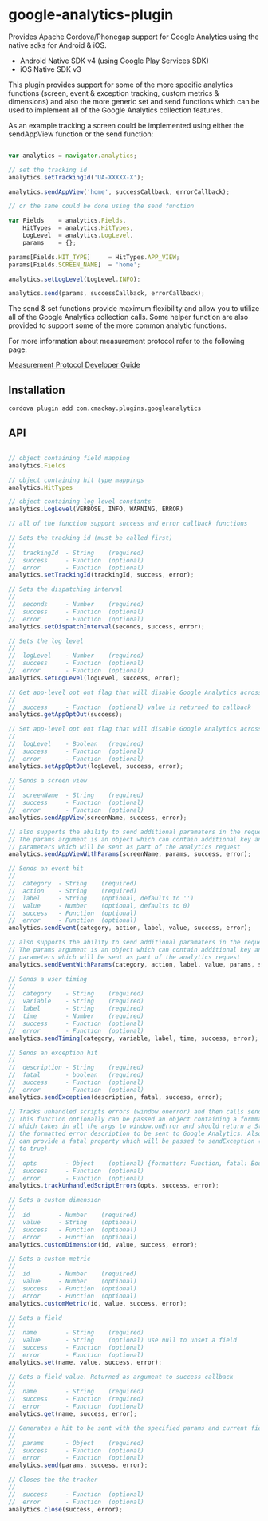 google-analytics-plugin
=======================

Provides Apache Cordova/Phonegap support for Google Analytics using the native sdks for Android &amp; iOS.

 * Android Native SDK v4 (using Google Play Services SDK)
 * iOS Native SDK v3

This plugin provides support for some of the more specific analytics functions (screen, event & exception tracking, custom metrics & dimensions) and also the more generic set and send functions which can be used to implement all of the Google Analytics collection features.

As an example tracking a screen could be implemented using either the sendAppView function or the send function:

```js

var analytics = navigator.analytics;

// set the tracking id
analytics.setTrackingId('UA-XXXXX-X');

analytics.sendAppView('home', successCallback, errorCallback);

// or the same could be done using the send function

var Fields    = analytics.Fields,
    HitTypes  = analytics.HitTypes,
    LogLevel  = analytics.LogLevel,
    params    = {};

params[Fields.HIT_TYPE]     = HitTypes.APP_VIEW;
params[Fields.SCREEN_NAME]  = 'home';

analytics.setLogLevel(LogLevel.INFO);

analytics.send(params, successCallback, errorCallback);

```

The send & set functions provide maximum flexibility and allow you to utilize all of the Google Analytics collection calls. Some helper function are also provided to support some of the more common analytic functions.

For more information about measurement protocol refer to the following page:

[Measurement Protocol Developer Guide](https://developers.google.com/analytics/devguides/collection/protocol/v1/devguide)

## Installation
```
cordova plugin add com.cmackay.plugins.googleanalytics
```

## API

```js

// object containing field mapping
analytics.Fields

// object containing hit type mappings
analytics.HitTypes

// object containing log level constants
analytics.LogLevel(VERBOSE, INFO, WARNING, ERROR)

// all of the function support success and error callback functions

// Sets the tracking id (must be called first)
//
//  trackingId  - String    (required)
//  success     - Function  (optional)
//  error       - Function  (optional)
analytics.setTrackingId(trackingId, success, error);

// Sets the dispatching interval
//
//  seconds     - Number    (required)
//  success     - Function  (optional)
//  error       - Function  (optional)
analytics.setDispatchInterval(seconds, success, error);

// Sets the log level
//
//  logLevel    - Number    (required)
//  success     - Function  (optional)
//  error       - Function  (optional)
analytics.setLogLevel(logLevel, success, error);

// Get app-level opt out flag that will disable Google Analytics across the entire app
//
//  success     - Function  (optional) value is returned to callback
analytics.getAppOptOut(success);

// Set app-level opt out flag that will disable Google Analytics across the entire app
//
//  logLevel    - Boolean   (required)
//  success     - Function  (optional)
//  error       - Function  (optional)
analytics.setAppOptOut(logLevel, success, error);

// Sends a screen view
//
//  screenName  - String    (required)
//  success     - Function  (optional)
//  error       - Function  (optional)
analytics.sendAppView(screenName, success, error);

// also supports the ability to send additional paramaters in the request
// The params argument is an object which can contain additional key and value
// parameters which will be sent as part of the analytics request
analytics.sendAppViewWithParams(screenName, params, success, error);

// Sends an event hit
//
//  category  - String    (required)
//  action    - String    (required)
//  label     - String    (optional, defaults to '')
//  value     - Number    (optional, defaults to 0)
//  success   - Function  (optional)
//  error     - Function  (optional)
analytics.sendEvent(category, action, label, value, success, error);

// also supports the ability to send additional paramaters in the request
// The params argument is an object which can contain additional key and value
// parameters which will be sent as part of the analytics request
analytics.sendEventWithParams(category, action, label, value, params, success, error);

// Sends a user timing
//
//  category    - String    (required)
//  variable    - String    (required)
//  label       - String    (required)
//  time        - Number    (required)
//  success     - Function  (optional)
//  error       - Function  (optional)
analytics.sendTiming(category, variable, label, time, success, error);

// Sends an exception hit
//
//  description - String    (required)
//  fatal       - boolean   (required)
//  success     - Function  (optional)
//  error       - Function  (optional)
analytics.sendException(description, fatal, success, error);

// Tracks unhandled scripts errors (window.onerror) and then calls sendException.
// This function optionally can be passed an object containing a formmatter function
// which takes in all the args to window.onError and should return a String with
// the formatted error description to be sent to Google Analytics. Also the object
// can provide a fatal property which will be passed to sendException (defaults
// to true).
//
//  opts        - Object    (optional) {formatter: Function, fatal: Boolean}
//  success     - Function  (optional)
//  error       - Function  (optional)
analytics.trackUnhandledScriptErrors(opts, success, error);

// Sets a custom dimension
//
//  id        - Number    (required)
//  value     - String    (optional)
//  success   - Function  (optional)
//  error     - Function  (optional)
analytics.customDimension(id, value, success, error);

// Sets a custom metric
//
//  id        - Number    (required)
//  value     - Number    (optional)
//  success   - Function  (optional)
//  error     - Function  (optional)
analytics.customMetric(id, value, success, error);

// Sets a field
//
//  name        - String    (required)
//  value       - String    (optional) use null to unset a field
//  success     - Function  (optional)
//  error       - Function  (optional)
analytics.set(name, value, success, error);

// Gets a field value. Returned as argument to success callback
//
//  name        - String    (required)
//  success     - Function  (required)
//  error       - Function  (optional)
analytics.get(name, success, error);

// Generates a hit to be sent with the specified params and current field values
//
//  params      - Object    (required)
//  success     - Function  (optional)
//  error       - Function  (optional)
analytics.send(params, success, error);

// Closes the the tracker
//
//  success     - Function  (optional)
//  error       - Function  (optional)
analytics.close(success, error);

```
